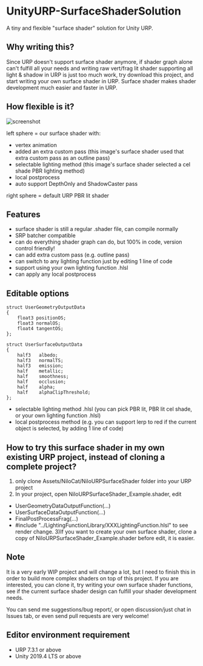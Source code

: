 # UnityURP-SurfaceShaderSolution
 A tiny and flexible "surface shader" solution for Unity URP.
 
Why writing this?
-----------------------
Since URP doesn't support surface shader anymore, if shader graph alone can't fulfill all your needs and writing raw vert/frag lit shader supporting all light & shadow in URP is just too much work, try download this project, and start writing your own surface shader in URP.
Surface shader makes shader development much easier and faster in URP.

How flexible is it?
-----------------------
 ![screenshot](https://i.imgur.com/pLNO4aR.png)
 
left sphere = our surface shader with:
- vertex animation
- added an extra custom pass (this image's surface shader used that  extra custom pass as an outline pass)
- selectable lighting method (this image's surface shader selected a cel shade PBR lighting method)
- local postprocess
- auto support DepthOnly and ShadowCaster pass

right sphere = default URP PBR lit shader

Features
-----------------------
- surface shader is still a regular .shader file, can compile normally
- SRP batcher compatible
- can do everything shader graph can do, but 100% in code, version control friendly!
- can add extra custom pass (e.g. outline pass)
- can switch to any lighting function just by editing 1 line of code
- support using your own lighting function .hlsl
- can apply any local postprocess

Editable options
-----------------------

    struct UserGeometryOutputData
    {
        float3 positionOS;
        float3 normalOS;
        float4 tangentOS;
    };

    struct UserSurfaceOutputData
    {
        half3   albedo;             
        half3   normalTS;          
        half3   emission;     
        half    metallic;
        half    smoothness;
        half    occlusion;                
        half    alpha;          
        half    alphaClipThreshold;
    };
    
- selectable lighting method .hlsl (you can pick PBR lit, PBR lit cel shade, or your own lighting function .hlsl)
- local postprocess method (e.g. you can support lerp to red if the current object is selected, by adding 1 line of code)

How to try this surface shader in my own existing URP project, instead of cloning a complete project?
-----------------------
1) only clone Assets/NiloCat/NiloURPSurfaceShader folder into your URP project
2) In your project, open NiloURPSurfaceShader_Example.shader, edit 
- UserGeometryDataOutputFunction(...)
- UserSurfaceDataOutputFunction(...)
- FinalPostProcessFrag(...)
- #include "../LightingFunctionLibrary/XXXLightingFunction.hlsl"
to see render change.
3)If you want to create your own surface shader, clone a copy of NiloURPSurfaceShader_Example.shader before edit, it is easier.

Note
-----------------------
It is a very early WIP project and will change a lot, but I need to finish this in order to build more complex shaders on top of this project.
If you are interested, you can clone it, try writing your own surface shader functions, see if the current surface shader design can fulfill your shader development needs.

You can send me suggestions/bug report/, or open discussion/just chat in Issues tab, or even send pull requests are very welcome!

Editor environment requirement
-----------------------
- URP 7.3.1 or above
- Unity 2019.4 LTS or above
